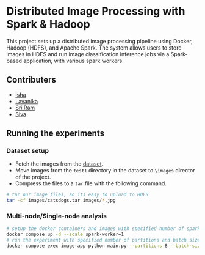 # Distributed Image Processing with Spark & Hadoop

This project sets up a distributed image processing pipeline using Docker, Hadoop (HDFS), and Apache Spark. The system allows users to store images in HDFS and run image classification inference jobs via a Spark-based application, with various spark workers.

## Contributers 
- [Isha](https://github.com/isha-234)
- [Lavanika](https://github.com/lava-nika)
- [Sri Ram](https://github.com/srirambandi)
- [Siva](https://github.com/siva)


## Running the experiments
### Dataset setup
 - Fetch the images from the [dataset](https://www.kaggle.com/c/dogs-vs-cats/data).
 - Move images from the `test1` directory in the dataset to `\images` director of the project.
 - Compress the files to a `tar` file with the following command.
```bash
# tar our image files, so its easy to upload to HDFS
tar -cf images/catsdogs.tar images/*.jpg
```

### Multi-node/Single-node analysis
```bash
# setup the docker containers and images with specified number of spark workers
docker compose up -d --scale spark-worker=1
# run the experiment with specified number of partitions and batch size
docker compose exec image-app python main.py --partitions 8 --batch-size 8
```

